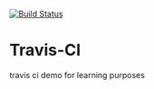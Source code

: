 [![Build Status](https://travis-ci.org/ernestweems/travis-ci.svg?branch=master)](https://travis-ci.org/ernestweems/travis-ci)



# Travis-CI
travis ci demo for learning purposes 

